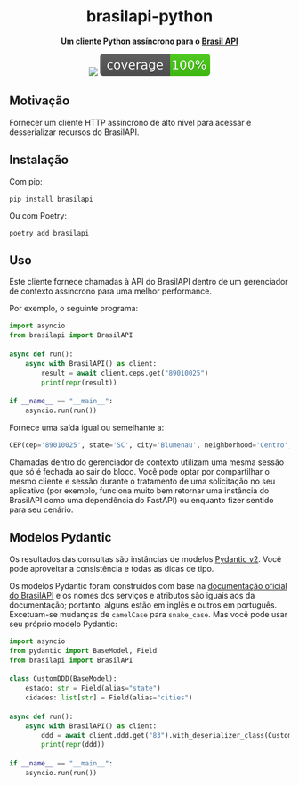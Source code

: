 <h1 align="center">brasilapi-python</h1>

<div align="center">
  <p>
    <strong>Um cliente Python assíncrono para o <a href="https://brasilapi.com.br/" target="_blank">Brasil  API</a></strong>
  </p>
  <p>
    <img src="https://github.com/paulovitorweb/brasilapi-python/actions/workflows/test.yml/badge.svg"></img> 
    <img src="./coverage.svg"></img>
  </p>
</div>

## Motivação

Fornecer um cliente HTTP assíncrono de alto nível para acessar e desserializar recursos do BrasilAPI.

## Instalação

Com pip:

```
pip install brasilapi
```

Ou com Poetry:

```
poetry add brasilapi
```

## Uso

Este cliente fornece chamadas à API do BrasilAPI dentro de um gerenciador de contexto assíncrono para uma melhor performance.

Por exemplo, o seguinte programa:

```python
import asyncio
from brasilapi import BrasilAPI

async def run():
    async with BrasilAPI() as client:
        result = await client.ceps.get("89010025")
        print(repr(result))

if __name__ == "__main__":
    asyncio.run(run())
```

Fornece uma saída igual ou semelhante a:

```python
CEP(cep='89010025', state='SC', city='Blumenau', neighborhood='Centro', street='Rua Doutor Luiz de Freitas Melro', service='correios', location=CEPLocation(type='Point', coordinates={'longitude': '-49.0641133', 'latitude': '-26.9239862'}))
```

Chamadas dentro do gerenciador de contexto utilizam uma mesma sessão que só é fechada ao sair do bloco. Você pode optar por compartilhar o mesmo cliente e sessão durante o tratamento de uma solicitação no seu aplicativo (por exemplo, funciona muito bem retornar uma instância do BrasilAPI como uma dependência do FastAPI) ou enquanto fizer sentido para seu cenário.

## Modelos Pydantic

Os resultados das consultas são instâncias de modelos [Pydantic v2](https://github.com/pydantic/pydantic). Você pode aproveitar a consistência e todas as dicas de tipo.

Os modelos Pydantic foram construídos com base na [documentação oficial do BrasilAPI](https://brasilapi.com.br/docs) e os nomes dos serviços e atributos são iguais aos 
da documentação; portanto, alguns estão em inglês e outros em português. Excetuam-se mudanças de `camelCase` para `snake_case`. Mas você pode usar seu próprio modelo Pydantic:

```python
import asyncio
from pydantic import BaseModel, Field
from brasilapi import BrasilAPI

class CustomDDD(BaseModel):
    estado: str = Field(alias="state")
    cidades: list[str] = Field(alias="cities")

async def run():
    async with BrasilAPI() as client:
        ddd = await client.ddd.get("83").with_deserializer_class(CustomDDD)
        print(repr(ddd))

if __name__ == "__main__":
    asyncio.run(run())
```
